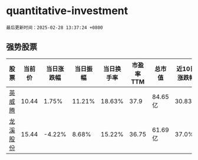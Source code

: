 # quantitative-investment

`最后更新时间：2025-02-28 13:37:24 +0800`

## 强势股票

|股票|当前价|当日涨跌幅|当日振幅|当日换手率|市盈率TTM|总市值|近10日涨跌幅|
|----|----|----|----|----|----|----|----|
|[英威腾](https://xueqiu.com/S/SZ002334)|10.44|1.75%|11.21%|18.63%|37.9|84.65亿|30.83%|
|[龙溪股份](https://xueqiu.com/S/SH600592)|15.44|-4.22%|8.68%|15.22%|36.75|61.69亿|37.0%|
